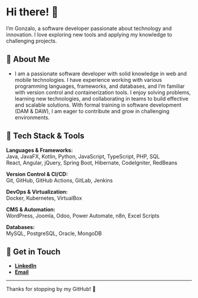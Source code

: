 # Hi there! 👋  

I’m Gonzalo, a software developer passionate about technology and innovation. I love exploring new tools and applying my knowledge to challenging projects.  

## 🚀 About Me  

- I am a passionate software developer with solid knowledge in web and mobile technologies. I have experience working with various programming languages, frameworks, and databases, and I’m familiar with version control and containerization tools. I enjoy solving problems, learning new technologies, and collaborating in teams to build effective and scalable solutions. With formal training in software development (DAM & DAW), I am eager to contribute and grow in challenging environments.

## 🔧 Tech Stack & Tools  

**Languages & Frameworks:**  
Java, JavaFX, Kotlin, Python, JavaScript, TypeScript, PHP, SQL  
React, Angular, jQuery, Spring Boot, Hibernate, CodeIgniter, RedBeans  

**Version Control & CI/CD:**  
Git, GitHub, GitHub Actions, GitLab, Jenkins  

**DevOps & Virtualization:**  
Docker, Kubernetes, VirtualBox  

**CMS & Automation:**  
WordPress, Joomla, Odoo, Power Automate, n8n, Excel Scripts  

**Databases:**  
MySQL, PostgreSQL, Oracle, MongoDB  

## 💬 Get in Touch  

- [**LinkedIn**](https://www.linkedin.com/in/gonzalo-a-b2707823b/)  
- [**Email**](mailto:gaparicio368@gmail.com?subject=From%20GitHub&body=Helloo%20Gonzalo)  

---  

Thanks for stopping by my GitHub! 🚀  
